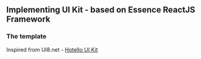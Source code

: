 ## Implementing UI Kit - based on Essence ReactJS Framework

### The template
Inspired from UI8.net - [Hotello UI Kit](https://ui8.net/products/hotello-ui-kit)
